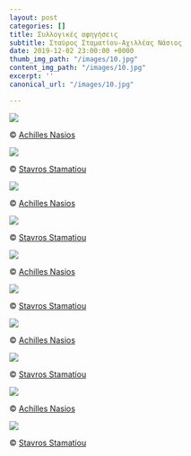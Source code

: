 ```yaml
---
layout: post
categories: []
title: Συλλογικές αφηγήσεις
subtitle: Σταύρος Σταματίου-Αχιλλέας Νάσιος
date: 2019-12-02 23:00:00 +0000
thumb_img_path: "/images/10.jpg"
content_img_path: "/images/10.jpg"
excerpt: ''
canonical_url: "/images/10.jpg"

---
```

![](/images/01_MG_3539-ok.jpg)

© <a href="https://anikon.org/" target="blank">Achilles Nasios</a>

![](/images/02.jpg)

© <a href="https://www.facebook.com/profile.php?id=1537524844" target="blank">Stavros Stamatiou</a>

![](/images/03_MG_6013.jpeg)

© <a href="https://anikon.org/" target="blank">Achilles Nasios</a>

![](/images/04.jpg)

© <a href="https://www.facebook.com/profile.php?id=1537524844" target="blank">Stavros Stamatiou</a>

![](/images/05_MG_8150.jpg)

© <a href="https://anikon.org/" target="blank">Achilles Nasios</a>

![](/images/06.jpg)

© <a href="https://www.facebook.com/profile.php?id=1537524844" target="blank">Stavros Stamatiou</a>

![](/images/07_MG_0910.jpg)

© <a href="https://anikon.org/" target="blank">Achilles Nasios</a>

![](/images/08.jpg)

© <a href="https://www.facebook.com/profile.php?id=1537524844" target="blank">Stavros Stamatiou</a>

![](/images/09_MG_9288.jpg)

© <a href="https://anikon.org/" target="blank">Achilles Nasios</a>

![](/images/10.jpg)

© <a href="https://www.facebook.com/profile.php?id=1537524844" target="blank">Stavros Stamatiou</a>
